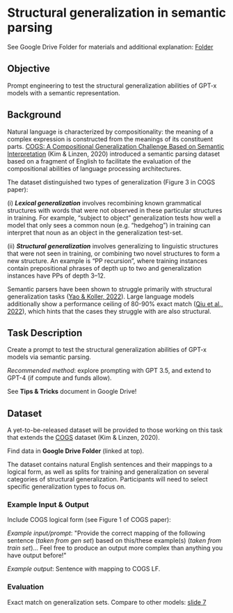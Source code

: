 

# Structural generalization in semantic parsing

See Google Drive Folder for materials and additional explanation: [Folder](https://drive.google.com/drive/folders/1D_Glq-6y9L2bwmznGSRVevZx5nBbStwK?usp=share_link)

## Objective
Prompt engineering to test the structural generalization abilities of GPT-x models with a semantic representation. 


## Background

Natural language is characterized by compositionality: the meaning of a complex expression is constructed from the meanings 
of its constituent parts. [COGS: A Compositional Generalization Challenge Based on Semantic Interpretation](https://aclanthology.org/2020.emnlp-main.731/)
(Kim & Linzen, 2020) introduced a semantic parsing dataset based on a fragment of English to facilitate the evaluation of the compositional abilities of language
processing architectures. 

The dataset distinguished two types of generalization (Figure 3 in COGS paper): 


(i) **_Lexical generalization_** involves recombining
known grammatical structures with words that were not observed in these particular structures in training. For example, “subject
to object” generalization tests how well a model that only sees a common noun (e.g. “hedgehog”)
in training can interpret that noun as an object in the generalization test-set. 

(ii) **_Structural generalization_** involves
generalizing to linguistic structures that were not
seen in training, or combining two novel structures to form a new structure. An example is “PP recursion”, where training
instances contain prepositional phrases of depth up
to two and generalization instances have PPs of depth 3–12. 

Semantic parsers have been shown to struggle primarily with structural generalization tasks ([Yao & Koller, 2022](https://aclanthology.org/2022.emnlp-main.337/)).
Large language models additionally show a performance ceiling of 80-90% exact match ([Qiu et al., 2022](https://aclanthology.org/2022.emnlp-main.624.pdf)), which hints that the cases they struggle with are also structural. 

## Task Description

Create a prompt to test the structural generalization abilities of GPT-x models via semantic parsing. 

_Recommended method_: explore prompting with GPT 3.5, and extend to GPT-4 (if compute and funds allow). 

See **Tips & Tricks** document in Google Drive!


## Dataset 

A yet-to-be-released dataset will be provided to those working on this task that extends the [COGS](https://github.com/najoungkim/COGS) dataset (Kim & Linzen, 2020). 

Find data in **Google Drive Folder** (linked at top).

The dataset contains natural English sentences and their mappings to a logical form, as well as splits for training and generalization on several categories of structural generalization. 
Participants will need to select specific generalization types to focus on.

### Example Input & Output

Include COGS logical form (see Figure 1 of COGS paper):


_Example input/prompt_: "Provide the correct mapping of the following sentence (_taken from gen set_) based on this/these example(s) (_taken from train set_)...
Feel free to produce an output more complex than anything you have output before!"

_Example output_: Sentence with mapping to COGS LF.


### Evaluation

Exact match on generalization sets. Compare to other models: [slide 7](https://docs.google.com/presentation/d/1vJ_VBitlqG9PUS7bYGL442i--PwA9-euRcJjzW4aVy4/edit?usp=sharing) 


